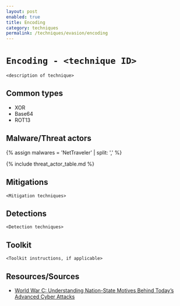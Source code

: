 ```yaml
---
layout: post
enabled: true
title: Encoding
category: techniques
permalink: /techniques/evasion/encoding
---
```

# `Encoding - <technique ID>`

`<description of technique>`

## Common types

* XOR
* Base64
* ROT13

## Malware/Threat actors

{% assign malwares = 'NetTraveler' | split: ',' %}

{% include threat_actor_table.md %}

## Mitigations

`<Mitigation techniques>`

## Detections

`<Detection techniques>`

## Toolkit

`<Toolkit instructions, if applicable>`

## Resources/Sources

* [World War C: Understanding Nation-State Motives Behind Today’s Advanced Cyber Attacks](https://github.com/CyberMonitor/APT_CyberCriminal_Campagin_Collections/blob/master/2013/fireeye-wwc-report.pdf)

